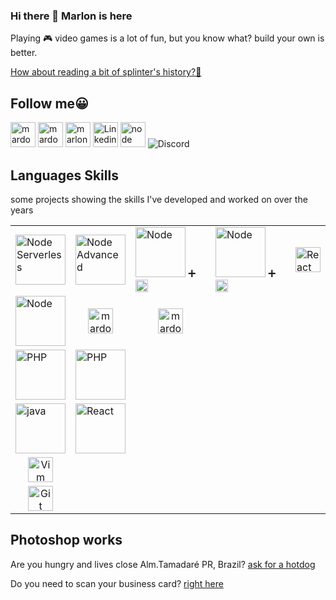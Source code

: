 ### Hi there 👋 Marlon is here

Playing 🎮 video games is a lot of fun, but you know what? build your own is better.

[How about reading a bit of splinter's history?📜](https://mardozux-studio.s3.amazonaws.com/public-assets/splinter-soul.pdf)

## Follow me😀
<p align="left">
  <a href="https://store.steampowered.com/developer/mardozux/" target="_blank" title="Steam Page" style="text-decoration: none">
    <img src="https://www.vectorlogo.zone/logos/steampowered/steampowered-icon.svg" alt="mardozux" width="40" />
  </a>
  <a href="https://mardozux.itch.io/" target="_blank" title="Itch.io Page" style="text-decoration: none">
    <img src="https://mardozux-studio.s3.amazonaws.com/public-assets/mardozux-studio.png" alt="mardozux" width="40" />
  </a>
  <a href="https://www.youtube.com/@mardozuxstudio" target="_blank" title="Youtube" style="text-decoration: none">
    <img src="https://www.vectorlogo.zone/logos/youtube/youtube-icon.svg" alt="marlon" width="40" />
  </a>
  <a href="https://www.linkedin.com/in/mrcardoso/" target="_blank" title="Linkedin Contact" style="text-decoration: none">
    <img src="https://www.vectorlogo.zone/logos/linkedin/linkedin-icon.svg" alt="Linkedin" width="40" />
  </a>
  <a href="https://www.npmjs.com/~mrcardoso" target="_blank" title="Node skills" style="text-decoration: none">
    <img src="https://www.vectorlogo.zone/logos/npmjs/npmjs-ar21.svg" alt="node" width="40" />
  </a>
  <a href="https://discord.gg/f8jvAR7srC" target="_blank" title="Discord Server" style="text-decoration: none">
    <img alt="Discord" src="https://img.shields.io/discord/822485993889857579">
  </a>
</p>

## Languages Skills
some projects showing the skills I've developed and worked on over the years

<table>
  <tbody>
     <tr>
      <td>
        <a href="https://github.com/MRCardoso/node-serverless" target="_blank" title="Node Serverless api" style="text-decoration: none">
          <img src="https://www.vectorlogo.zone/logos/serverless/serverless-ar21.svg" alt="Node Serverless" width="80" />
        </a>
      </td>
      <td>
        <a href="https://github.com/MRCardoso/node-stuffs" target="_blank" title="Node Advanced concepts" style="text-decoration: none">
          <img src="https://www.vectorlogo.zone/logos/nodejs/nodejs-horizontal.svg" alt="Node Advanced" width="80" />
        </a>
      </td>
      <td>
        <a href="https://github.com/MRCardoso/nodeevel" target="_blank" title="Node + Typescript" style="text-decoration: none">
          <img src="https://www.vectorlogo.zone/logos/nodejs/nodejs-horizontal.svg" alt="Node" width="80" /> ➕
          <img src="https://www.vectorlogo.zone/logos/typescriptlang/typescriptlang-icon.svg" alt="typescript" width="20" />
        </a>
      </td>
      <td>
        <a href="https://github.com/MRCardoso/task-list-server" target="_blank" title="Node + Vue" style="text-decoration: none">
          <img src="https://www.vectorlogo.zone/logos/nodejs/nodejs-horizontal.svg" alt="Node" width="80" /> ➕
          <img src="https://www.vectorlogo.zone/logos/vuejs/vuejs-icon.svg" alt="vue" width="20" />
        </a>
      </td>
      <td>
        <a href="https://github.com/MRCardoso/migrate-lang" target="_blank" title="React + nextjs" style="text-decoration: none">
          <img src="https://www.vectorlogo.zone/logos/reactjs/reactjs-icon.svg" alt="React" width="40" />
        </a>
      </td>
    </tr>
    <tr>
      <td>
        <a href="https://github.com/MRCardoso/upbge-utils/tree/master/addons" target="_blank" title="UPBGE - addon/python" style="text-decoration: none">
          <img src="https://www.vectorlogo.zone/logos/python/python-horizontal.svg" alt="Node" width="80" />
        </a>
      </td>
      <td align="center">
        <a href="https://store.steampowered.com/app/1946280/Small_phrases_Great_stories/" target="_blank" title="Game developed with blender + python" style="text-decoration: none">
          <img src="https://www.vectorlogo.zone/logos/steampowered/steampowered-icon.svg" alt="mardozux" width="40" />
        </a>
      </td>
      <td align="center">
        <a href="https://github.com/MRCardoso/megrolang-lambda" target="_blank" title="This functionality uses behind the scene the lib 'googletrans' of python" style="text-decoration: none">
          <img src="https://www.vectorlogo.zone/logos/amazon_awslambda/amazon_awslambda-icon.svg" alt="mardozux" width="40" />
        </a>
      </td>
      <td></td>
      <td></td>
    </tr>
    <tr>
      <td>
        <a href="https://github.com/MRCardoso/virtual-notebook" target="_blank" title="PHP" style="text-decoration: none">
          <img src="https://www.vectorlogo.zone/logos/php/php-horizontal.svg" alt="PHP" width="80" />
        </a>
      </td>
      <td>
        <a href="https://github.com/MRCardoso/oficina-composer" target="_blank" title="Oficina composer" style="text-decoration: none">
          <img src="https://www.vectorlogo.zone/logos/php/php-horizontal.svg" alt="PHP" width="80" />
        </a>
      </td>
      <td></td>
      <td></td>
      <td></td>
    </tr>
    <tr>
      <td>
        <a href="https://bitbucket.org/mrcmasters/hatter-coin" target="_blank" title="Game engine 2D building in Java" style="text-decoration: none">
          <img src="https://www.vectorlogo.zone/logos/java/java-horizontal.svg" alt="java" width="80" />
        </a>
      </td>
      <td>
        <a href="https://mardozux.itch.io/hatter-coin-guy" target="_blank" title="Game 2D developed in Java" style="text-decoration: none">
          <img src="https://www.vectorlogo.zone/logos/java/java-horizontal.svg" alt="React" width="80" />
        </a>
      </td>
      <td></td>
      <td></td>
      <td></td>
    </tr>
    <tr>
      <td align="center">
        <a href="https://github.com/MRCardoso/mcvim" target="_blank" title="Vim common commands" style="text-decoration: none">
          <img src="https://www.vectorlogo.zone/logos/vim/vim-icon.svg" alt="Vim" width="40" />
        </a>
      </td>
      <td></td>
      <td></td>
      <td></td>
      <td></td>
    </tr>
    <tr>
      <td align="center">
        <a href="https://github.com/MRCardoso/git-code" target="_blank" title="Git basic commands" style="text-decoration: none">
          <img src="https://www.vectorlogo.zone/logos/git-scm/git-scm-icon.svg" alt="Git" width="40" />
        </a>
      </td>
      <td></td>
      <td></td>
      <td></td>
      <td></td>
    </tr>
  </tbody>
</table>

## Photoshop works
Are you hungry and lives close Alm.Tamadaré PR, Brazil? [ask for a hotdog](https://from-first-trip.s3.amazonaws.com/public/jhon-jhon-hot-dog/digital-menu.pdf)

Do you need to scan your business card? [right here](https://from-first-trip.s3.amazonaws.com/public/playfast/visit-card.pdf)

<!--
**MRCardoso/MRCardoso** is a ✨ _special_ ✨ repository because its `README.md` (this file) appears on your GitHub profile.

Here are some ideas to get you started:

- 🔭 I’m currently working on ...
- 🌱 I’m currently learning ...
- 👯 I’m looking to collaborate on ...
- 🤔 I’m looking for help with ...
- 💬 Ask me about ...
- 📫 How to reach me: ...
- 😄 Pronouns: ...
- ⚡ Fun fact: ...
-->
